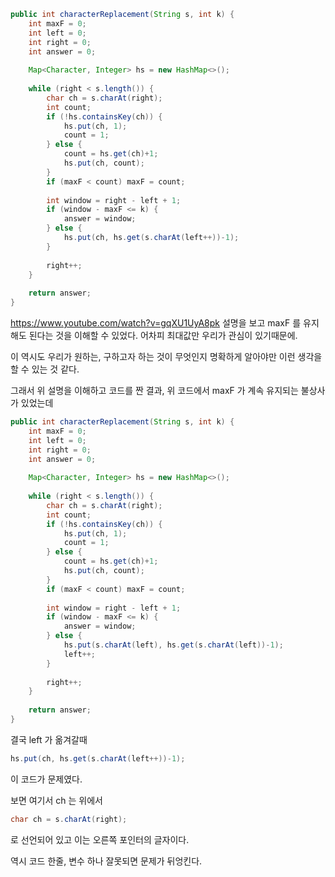```java
public int characterReplacement(String s, int k) {  
    int maxF = 0;  
    int left = 0;  
    int right = 0;  
    int answer = 0;  
  
    Map<Character, Integer> hs = new HashMap<>();  
  
    while (right < s.length()) {  
        char ch = s.charAt(right);  
        int count;  
        if (!hs.containsKey(ch)) {  
            hs.put(ch, 1);  
            count = 1;  
        } else {  
            count = hs.get(ch)+1;  
            hs.put(ch, count);  
        }  
        if (maxF < count) maxF = count;  
  
        int window = right - left + 1;  
        if (window - maxF <= k) {  
            answer = window;  
        } else {  
            hs.put(ch, hs.get(s.charAt(left++))-1);  
        }  
  
        right++;  
    }  
  
    return answer;  
}
```


https://www.youtube.com/watch?v=gqXU1UyA8pk
설명을 보고 maxF 를 유지해도 된다는 것을 이해할 수 있었다.
어차피 최대값만 우리가 관심이 있기때문에.

이 역시도 우리가 원하는, 구하고자 하는 것이 무엇인지 명확하게 알아야만 이런 생각을 할 수 있는 것 같다.

그래서 위 설명을 이해하고 코드를 짠 결과, 위 코드에서 maxF 가 계속 유지되는 불상사가 있었는데



```java
public int characterReplacement(String s, int k) {  
    int maxF = 0;  
    int left = 0;  
    int right = 0;  
    int answer = 0;  
  
    Map<Character, Integer> hs = new HashMap<>();  
  
    while (right < s.length()) {  
        char ch = s.charAt(right);  
        int count;  
        if (!hs.containsKey(ch)) {  
            hs.put(ch, 1);  
            count = 1;  
        } else {  
            count = hs.get(ch)+1;  
            hs.put(ch, count);  
        }  
        if (maxF < count) maxF = count;  
  
        int window = right - left + 1;  
        if (window - maxF <= k) {  
            answer = window;  
        } else {  
            hs.put(s.charAt(left), hs.get(s.charAt(left))-1);  
            left++;  
        }  
  
        right++;  
    }  
  
    return answer;  
}
```

결국 left 가 옮겨갈때 
```java
hs.put(ch, hs.get(s.charAt(left++))-1);  
```
이 코드가 문제였다.

보면 여기서 ch 는 위에서 
```java
char ch = s.charAt(right);  
```
로 선언되어 있고 이는 오른쪽 포인터의 글자이다.

역시 코드 한줄, 변수 하나 잘못되면 문제가 뒤엉킨다.

